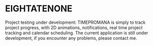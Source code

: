 # EIGHTATENONE
Project testing under development: TIMEPROMANA is simply to track project progress, with 2D animations, notifications, real time project tracking and calendar scheduling. The current application is still under development, if you encounter any problems, please contact me.

